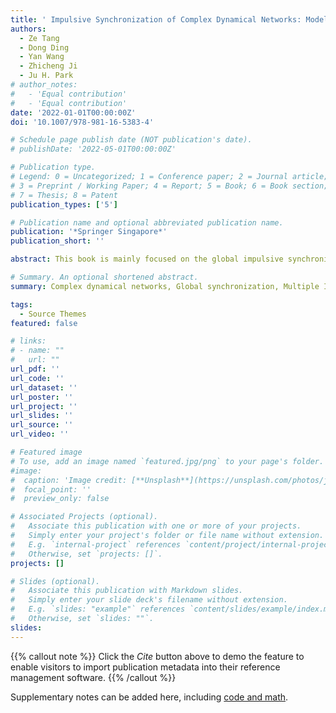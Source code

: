 ```yaml
---
title: ' Impulsive Synchronization of Complex Dynamical Networks: Modeling, Control and Simulations'
authors:
  - Ze Tang
  - Dong Ding
  - Yan Wang
  - Zhicheng Ji
  - Ju H. Park
# author_notes:
#   - 'Equal contribution'
#   - 'Equal contribution'
date: '2022-01-01T00:00:00Z'
doi: '10.1007/978-981-16-5383-4'

# Schedule page publish date (NOT publication's date).
# publishDate: '2022-05-01T00:00:00Z'

# Publication type.
# Legend: 0 = Uncategorized; 1 = Conference paper; 2 = Journal article;
# 3 = Preprint / Working Paper; 4 = Report; 5 = Book; 6 = Book section;
# 7 = Thesis; 8 = Patent
publication_types: ['5']

# Publication name and optional abbreviated publication name.
publication: '*Springer Singapore*'
publication_short: ''

abstract: This book is mainly focused on the global impulsive synchronization of complex dynamical networks with different types of couplings, such as general state coupling, nonlinear state coupling, time-varying delay coupling, derivative state coupling, proportional delay coupling and distributed delay coupling. Studies on impulsive synchronization of complex dynamical networks have attracted engineers and scientists from various disciplines, such as electrical engineering, mechanical engineering, mathematics, network science, system engineering. Pursuing a holistic approach, the book establishes a fundamental framework for this topic, while emphasizing the importance of network synchronization and the significant influence of impulsive control in the design and optimization of complex networks. The primary audience for the book would be the scholars and graduate students whose research topics including the network science, control theory, applied mathematics, system science and so on.

# Summary. An optional shortened abstract.
summary: Complex dynamical networks, Global synchronization, Multiple Impulsive effects, Impulsive control protocol, Pinning control protocol, Adaptive updating laws, Parameter variation methods, Average impulsive interval, Proportional time-varying delay, Derivative couplings.

tags:
  - Source Themes
featured: false

# links:
# - name: ""
#   url: ""
url_pdf: ''
url_code: ''
url_dataset: ''
url_poster: ''
url_project: ''
url_slides: ''
url_source: ''
url_video: ''

# Featured image
# To use, add an image named `featured.jpg/png` to your page's folder.
#image:
#  caption: 'Image credit: [**Unsplash**](https://unsplash.com/photos/jdD8gXaTZsc)'
#  focal_point: ''
#  preview_only: false

# Associated Projects (optional).
#   Associate this publication with one or more of your projects.
#   Simply enter your project's folder or file name without extension.
#   E.g. `internal-project` references `content/project/internal-project/index.md`.
#   Otherwise, set `projects: []`.
projects: []

# Slides (optional).
#   Associate this publication with Markdown slides.
#   Simply enter your slide deck's filename without extension.
#   E.g. `slides: "example"` references `content/slides/example/index.md`.
#   Otherwise, set `slides: ""`.
slides:
---
```


{{% callout note %}}
Click the _Cite_ button above to demo the feature to enable visitors to import publication metadata into their reference management software.
{{% /callout %}}

Supplementary notes can be added here, including [code and math](https://wowchemy.com/docs/content/writing-markdown-latex/).

